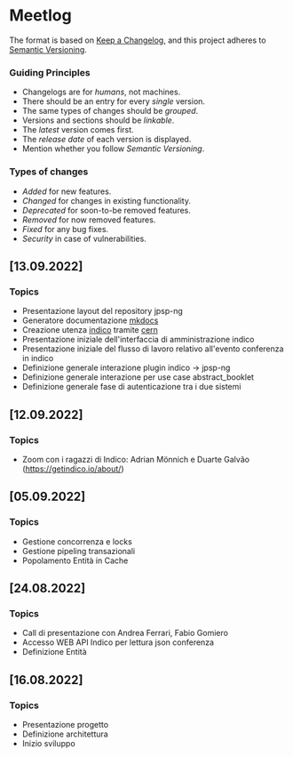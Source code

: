 # Meetlog

The format is based on [Keep a Changelog](https://keepachangelog.com/en/1.0.0/),
and this project adheres to [Semantic Versioning](https://semver.org/spec/v2.0.0.html).


### Guiding Principles

- Changelogs are for *humans*, not machines.
- There should be an entry for every *single* version.
- The same types of changes should be *grouped*.
- Versions and sections should be *linkable*.
- The *latest* version comes first.
- The *release date* of each version is displayed.
- Mention whether you follow *Semantic Versioning*.


### Types of changes

- *Added* for new features.
- *Changed* for changes in existing functionality.
- *Deprecated* for soon-to-be removed features.
- *Removed* for now removed features.
- *Fixed* for any bug fixes.
- *Security* in case of vulnerabilities.


## [13.09.2022]

### Topics
- Presentazione layout del repository jpsp-ng
- Generatore documentazione [mkdocs](https://ipac-docs.jacow.org/)
- Creazione utenza [indico](https://indico.jacow.org) tramite [cern](https://oraweb.cern.ch/pls/jacow/profile.html)
- Presentazione iniziale dell'interfaccia di amministrazione indico
- Presentazione iniziale del flusso di lavoro relativo all'evento conferenza in indico
- Definizione generale interazione plugin indico -> jpsp-ng
- Definizione generale interazione per use case abstract_booklet
- Definizione generale fase di autenticazione tra i due sistemi


## [12.09.2022]

### Topics
- Zoom con i ragazzi di Indico: Adrian Mönnich e Duarte Galvão (https://getindico.io/about/)


## [05.09.2022]

### Topics
- Gestione concorrenza e locks
- Gestione pipeling transazionali
- Popolamento Entità in Cache


## [24.08.2022]

### Topics
- Call di presentazione con Andrea Ferrari, Fabio Gomiero
- Accesso WEB API Indico per lettura json conferenza
- Definizione Entità



## [16.08.2022]

### Topics
- Presentazione progetto
- Definizione architettura
- Inizio sviluppo

